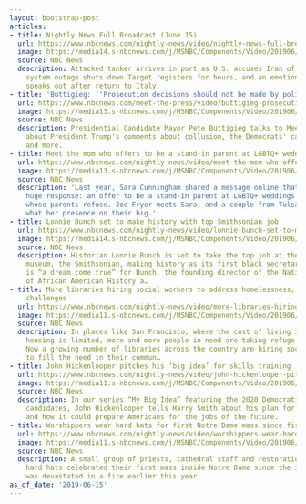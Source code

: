 ```yaml
---
layout: bootstrap-post
articles:
- title: Nightly News Full Broadcast (June 15)
  url: https://www.nbcnews.com/nightly-news/video/nightly-news-full-broadcast-june-15-62024773916
  image: https://media14.s-nbcnews.com/j/MSNBC/Components/Video/201906/thumb-nn.nbcnews-fp-1200-630.jpg
  source: NBC News
  description: Attacked tanker arrives in port as U.S. accuses Iran of targeting drones,
    system outage shuts down Target registers for hours, and an emotional Amanda Knox
    speaks out after return to Italy.
- title: 'Buttigieg: ''Prosecution decisions should not be made by politicians'''
  url: https://www.nbcnews.com/meet-the-press/video/buttigieg-prosecution-decisions-should-not-be-made-by-politicians-62024773720
  image: https://media13.s-nbcnews.com/j/MSNBC/Components/Video/201906/mtp_clip_buttigieg_190616.nbcnews-fp-1200-630.jpg
  source: NBC News
  description: Presidential Candidate Mayor Pete Buttigieg talks to Meet The Press
    about President Trump's comments about collusion, the Democrats' calls for prosecution
    and more.
- title: Meet the mom who offers to be a stand-in parent at LGBTQ+ weddings
  url: https://www.nbcnews.com/nightly-news/video/meet-the-mom-who-offers-to-be-a-stand-in-parent-at-lgbtq-weddings-62024261772
  image: https://media13.s-nbcnews.com/j/MSNBC/Components/Video/201906/nn_jfr_stand_in_mom_190615_1920x1080.nbcnews-fp-1200-630.jpg
  source: NBC News
  description: 'Last year, Sara Cunningham shared a message online that received a
    huge response: an offer to be a stand-in parent at LGBTQ+ weddings for couples
    whose parents refuse. Joe Fryer meets Sara, and a couple from Tulsa who talk about
    what her presence on their big…'
- title: Lonnie Bunch set to make history with top Smithsonian job
  url: https://www.nbcnews.com/nightly-news/video/lonnie-bunch-set-to-make-history-with-top-smithsonian-job-62024261719
  image: https://media14.s-nbcnews.com/j/MSNBC/Components/Video/201906/nn_mra_making_history_smithsonian_190615_1920x1080.nbcnews-fp-1200-630.jpg
  source: NBC News
  description: Historian Lonnie Bunch is set to take the top job at the world’s largest
    museum, the Smithsonian, making history as its first black secretary. The job
    is “a dream come true” for Bunch, the founding director of the National Museum
    of African American History a…
- title: More libraries hiring social workers to address homelessness, employment
    challenges
  url: https://www.nbcnews.com/nightly-news/video/more-libraries-hiring-social-workers-to-address-homelessness-employment-challenges-62023749614
  image: https://media11.s-nbcnews.com/j/MSNBC/Components/Video/201906/nn_rel_social_workers_libraries_190615_1920x1080.nbcnews-fp-1200-630.jpg
  source: NBC News
  description: In places like San Francisco, where the cost of living is high and
    housing is limited, more and more people in need are taking refuge in libraries.
    Now a growing number of libraries across the country are hiring social workers
    to fill the need in their commun…
- title: John Hickenlooper pitches his ‘big idea’ for skills training
  url: https://www.nbcnews.com/nightly-news/video/john-hickenlooper-pitches-his-big-idea-for-skills-training-62024261667
  image: https://media11.s-nbcnews.com/j/MSNBC/Components/Video/201906/nn_hsm_my_big_idea_hickenlooper_190615_1920x1080.nbcnews-fp-1200-630.jpg
  source: NBC News
  description: In our series “My Big Idea” featuring the 2020 Democratic presidential
    candidates, John Hickenlooper tells Harry Smith about his plan for skills training
    and how it could prepare Americans for the jobs of the future.
- title: Worshippers wear hard hats for first Notre Dame mass since fire
  url: https://www.nbcnews.com/nightly-news/video/worshippers-wear-hard-hats-for-first-notre-dame-mass-since-fire-62023749590
  image: https://media11.s-nbcnews.com/j/MSNBC/Components/Video/201906/nn_kco_notre_dame_mass_190615_1920x1080.nbcnews-fp-1200-630.jpg
  source: NBC News
  description: A small group of priests, cathedral staff and restoration workers in
    hard hats celebrated their first mass inside Notre Dame since the iconic cathedral
    was devastated in a fire earlier this year.
as_of_date: '2019-06-15'
---
```



